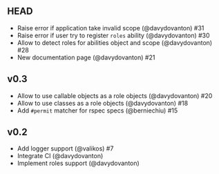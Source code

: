 ## HEAD

* Raise error if application take invalid scope (@davydovanton) #31
* Raise error if user try to register `roles` ability (@davydovanton) #30
* Allow to detect roles for abilities object and scope (@davydovanton) #28
* New documentation page (@davydovanton) #21

## v0.3

* Allow to use callable objects as a role objects (@davydovanton) #20
* Allow to use classes as a role objects (@davydovanton) #18
* Add `#permit` matcher for rspec specs (@berniechiu) #15

## v0.2

* Add logger support (@valikos) #7
* Integrate CI (@davydovanton)
* Implement roles support (@davydovanton)
